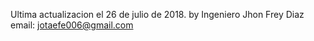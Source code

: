 Ultima actualizacion el 26 de julio de 2018. by Ingeniero Jhon Frey Diaz  email: jotaefe006@gmail.com
